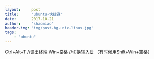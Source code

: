 ```yaml
---
layout:     post
title:      "ubuntu-快捷键"
date:       2017-10-21
author:     "shaomiao"
header-img: "img/post-bg-unix-linux.jpg"
tags:
    - "ubuntu"
---
```

Ctrl+Alt+T  //调出终端
Win+空格 //切换输入法 （有时候用Shift+Win+空格）
